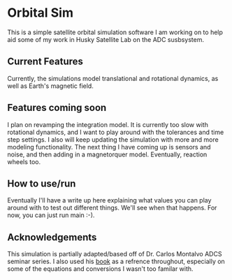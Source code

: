 # Orbital Sim
This is a simple satellite orbital simulation software I am working on to help aid some of my work in Husky Satellite Lab on the ADC susbsystem.
## Current Features
Currently, the simulations model translational and rotational dynamics, as well as Earth's magnetic field. 
## Features coming soon
I plan on revamping the integration model. It is currently too slow with rotational dynamics, and I want to play around with the tolerances and time step settings. I also will keep updating the simulation with more and more modeling functionality. The next thing I have coming up is sensors and noise, and then adding in a magnetorquer model. Eventually, reaction wheels too.
## How to use/run
Eventually I'll have a write up here explaining what values you can play around with to test out different things. We'll see when that happens. For now, you can just run main :-).
## Acknowledgements
This simulation is partially adapted/based off of Dr. Carlos Montalvo ADCS seminar series. I also used his [book](https://github.com/cmontalvo251/LaTeX/blob/master/Aerospace_Mechanics/aerospace_mechanics.pdf) as a refrence throughout, especially on some of the equations and conversions I wasn't too familar with.